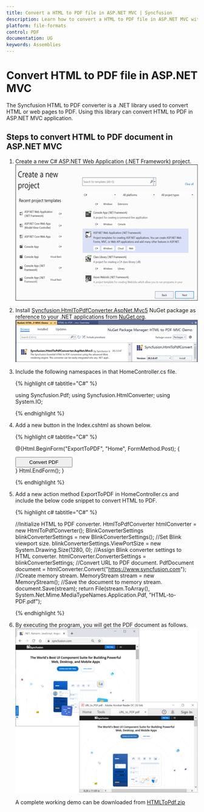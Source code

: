 ```yaml
---
title: Convert a HTML to PDF file in ASP.NET MVC | Syncfusion
description: Learn how to convert a HTML to PDF file in ASP.NET MVC with easy steps using Syncfusion .NET HTML converter library.
platform: file-formats
control: PDF
documentation: UG
keywords: Assemblies
---
```


# Convert HTML to PDF file in ASP.NET MVC

The Syncfusion HTML to PDF converter is a .NET library used to convert HTML or web pages to PDF. Using this library can convert HTML to PDF in ASP.NET MVC application.  

## Steps to convert HTML to PDF document in ASP.NET MVC

1. Create a new C# ASP.NET Web Application (.NET Framework) project.
![convert_HtmltoPdf_ASP.NET_MVC1](htmlconversion_images/aspnetmvc1.png)

2. Install [Syncfusion.HtmlToPdfConverter.AspNet.Mvc5](https://www.nuget.org/packages/Syncfusion.HtmlToPdfConverter.AspNet.Mvc5)  NuGet package as reference to your .NET applications from [NuGet.org](https://www.nuget.org/).
![convert_HtmltoPdf_ASP.NET_MVC2](htmlconversion_images/aspnetmvc2.png)

3. Include the following namespaces in that HomeController.cs file.

   {% highlight c# tabtitle="C#" %}

   using Syncfusion.Pdf;
   using Syncfusion.HtmlConverter;
   using System.IO;

   {% endhighlight %}

4. Add a new button in the Index.cshtml as shown below.

   {% highlight c# tabtitle="C#" %}

   @{Html.BeginForm("ExportToPDF", "Home", FormMethod.Post);
       {
          <div>
              <input type="submit" value="Convert PDF" style="width:150px;height:27px" />
          </div>
       }
       Html.EndForm();
   }

   {% endhighlight %}

5. Add a new action method ExportToPDF in HomeController.cs and include the below code snippet to convert HTML to PDF.

   {% highlight c# tabtitle="C#" %}

   //Initialize HTML to PDF converter.
   HtmlToPdfConverter htmlConverter = new HtmlToPdfConverter();
   BlinkConverterSettings blinkConverterSettings = new BlinkConverterSettings();
   //Set Blink viewport size.
   blinkConverterSettings.ViewPortSize = new System.Drawing.Size(1280, 0);
   //Assign Blink converter settings to HTML converter.
   htmlConverter.ConverterSettings = blinkConverterSettings;
   //Convert URL to PDF document.
   PdfDocument document = htmlConverter.Convert("https://www.syncfusion.com");
   //Create memory stream.
   MemoryStream stream = new MemoryStream();
   //Save the document to memory stream.
   document.Save(stream);
   return File(stream.ToArray(), System.Net.Mime.MediaTypeNames.Application.Pdf, "HTML-to-PDF.pdf");

   {% endhighlight %}

6. By executing the program, you will get the PDF document as follows.
![convert_HtmltoPdf_ASP.NET_MVC1](htmlconversion_images/htmltopdfoutput.png)

   A complete working demo can be downloaded from [HTMLToPdf.zip](https://www.syncfusion.com/downloads/support/directtrac/general/ze/HTML-to-PDF-MVC-Demo1437749865)
